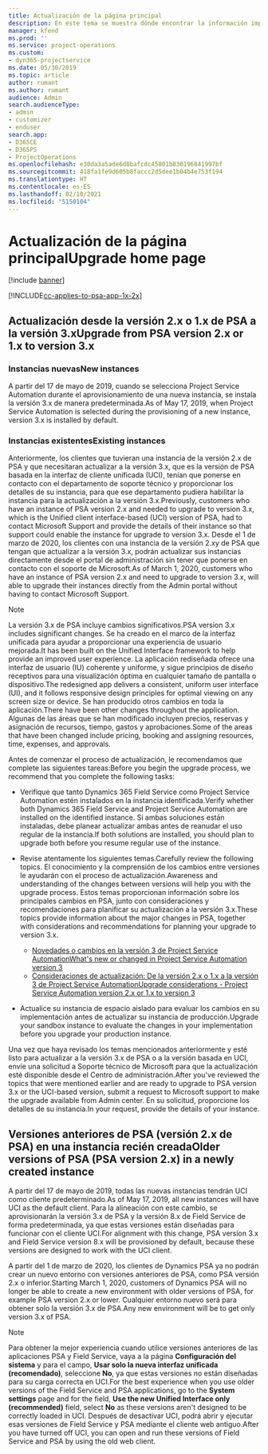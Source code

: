 ```yaml
---
title: Actualización de la página principal
description: En este tema se muestra dónde encontrar la información importante sobre las características nuevas y modificadas en Dynamics 365 Project Service Automation y el proceso para actualizar a la versión más reciente.
manager: kfend
ms.prod: ''
ms.service: project-operations
ms.custom:
- dyn365-projectservice
ms.date: 05/30/2019
ms.topic: article
author: rumant
ms.author: rumant
audience: Admin
search.audienceType:
- admin
- customizer
- enduser
search.app:
- D365CE
- D365PS
- ProjectOperations
ms.openlocfilehash: e30da3a5ade6d8bafcdc45801b830196841997bf
ms.sourcegitcommit: 418fa1fe9d605b8faccc2d5dee1b04b4e753f194
ms.translationtype: HT
ms.contentlocale: es-ES
ms.lasthandoff: 02/10/2021
ms.locfileid: "5150104"
---
```

# <a name="upgrade-home-page"></a><span data-ttu-id="f911e-103">Actualización de la página principal</span><span class="sxs-lookup"><span data-stu-id="f911e-103">Upgrade home page</span></span>

[!include [banner](../includes/psa-now-project-operations.md)]

[!INCLUDE[cc-applies-to-psa-app-1x-2x](../includes/cc-applies-to-psa-app-1x-2x.md)]

## <a name="upgrade-from-psa-version-2x-or-1x-to-version-3x"></a><span data-ttu-id="f911e-104">Actualización desde la versión 2.x o 1.x de PSA a la versión 3.x</span><span class="sxs-lookup"><span data-stu-id="f911e-104">Upgrade from PSA version 2.x or 1.x to version 3.x</span></span>

### <a name="new-instances"></a><span data-ttu-id="f911e-105">Instancias nuevas</span><span class="sxs-lookup"><span data-stu-id="f911e-105">New instances</span></span>

<span data-ttu-id="f911e-106">A partir del 17 de mayo de 2019, cuando se selecciona Project Service Automation durante el aprovisionamiento de una nueva instancia, se instala la versión 3.x de manera predeterminada.</span><span class="sxs-lookup"><span data-stu-id="f911e-106">As of May 17, 2019, when Project Service Automation is selected during the provisioning of a new instance, version 3.x is installed by default.</span></span>

### <a name="existing-instances"></a><span data-ttu-id="f911e-107">Instancias existentes</span><span class="sxs-lookup"><span data-stu-id="f911e-107">Existing instances</span></span>

<span data-ttu-id="f911e-108">Anteriormente, los clientes que tuvieran una instancia de la versión 2.x de PSA y que necesitaran actualizar a la versión 3.x, que es la versión de PSA basada en la interfaz de cliente unificada (UCI), tenían que ponerse en contacto con el departamento de soporte técnico y proporcionar los detalles de su instancia, para que ese departamento pudiera habilitar la instancia para la actualización a la versión 3.x.</span><span class="sxs-lookup"><span data-stu-id="f911e-108">Previously, customers who have an instance of PSA version 2.x and needed to upgrade to version 3.x, which is the Unified client interface-based (UCI) version of PSA, had to contact Microsoft Support and provide the details of their instance so that support could enable the instance for upgrade to version 3.x.</span></span> <span data-ttu-id="f911e-109">Desde el 1 de marzo de 2020, los clientes con una instancia de la versión 2.xy de PSA que tengan que actualizar a la versión 3.x, podrán actualizar sus instancias directamente desde el portal de administración sin tener que ponerse en contacto con el soporte de Microsoft.</span><span class="sxs-lookup"><span data-stu-id="f911e-109">As of March 1, 2020, customers who have an instance of PSA version 2.x and need to upgrade to version 3.x, will able to upgrade their instances directly from the Admin portal without having to contact Microsoft Support.</span></span>  

> [!NOTE]
> <span data-ttu-id="f911e-110">La versión 3.x de PSA incluye cambios significativos.</span><span class="sxs-lookup"><span data-stu-id="f911e-110">PSA version 3.x includes significant changes.</span></span> <span data-ttu-id="f911e-111">Se ha creado en el marco de la interfaz unificada para ayudar a proporcionar una experiencia de usuario mejorada.</span><span class="sxs-lookup"><span data-stu-id="f911e-111">It has been built on the Unified Interface framework to help provide an improved user experience.</span></span> <span data-ttu-id="f911e-112">La aplicación rediseñada ofrece una interfaz de usuario (IU) coherente y uniforme, y sigue principios de diseño receptivos para una visualización óptima en cualquier tamaño de pantalla o dispositivo.</span><span class="sxs-lookup"><span data-stu-id="f911e-112">The redesigned app delivers a consistent, uniform user interface (UI), and it follows responsive design principles for optimal viewing on any screen size or device.</span></span> <span data-ttu-id="f911e-113">Se han producido otros cambios en toda la aplicación.</span><span class="sxs-lookup"><span data-stu-id="f911e-113">There have been other changes throughout the application.</span></span> <span data-ttu-id="f911e-114">Algunas de las áreas que se han modificado incluyen precios, reservas y asignación de recursos, tiempo, gastos y aprobaciones.</span><span class="sxs-lookup"><span data-stu-id="f911e-114">Some of the areas that have been changed include pricing, booking and assigning resources, time, expenses, and approvals.</span></span>

<span data-ttu-id="f911e-115">Antes de comenzar el proceso de actualización, le recomendamos que complete las siguientes tareas:</span><span class="sxs-lookup"><span data-stu-id="f911e-115">Before you begin the upgrade process, we recommend that you complete the following tasks:</span></span>

- <span data-ttu-id="f911e-116">Verifique que tanto Dynamics 365 Field Service como Project Service Automation estén instalados en la instancia identificada.</span><span class="sxs-lookup"><span data-stu-id="f911e-116">Verify whether both Dynamics 365 Field Service and Project Service Automation are installed on the identified instance.</span></span> <span data-ttu-id="f911e-117">Si ambas soluciones están instaladas, debe planear actualizar ambas antes de reanudar el uso regular de la instancia.</span><span class="sxs-lookup"><span data-stu-id="f911e-117">If both solutions are installed, you should plan to upgrade both before you resume regular use of the instance.</span></span>
- <span data-ttu-id="f911e-118">Revise atentamente los siguientes temas.</span><span class="sxs-lookup"><span data-stu-id="f911e-118">Carefully review the following topics.</span></span> <span data-ttu-id="f911e-119">El conocimiento y la comprensión de los cambios entre versiones le ayudarán con el proceso de actualización.</span><span class="sxs-lookup"><span data-stu-id="f911e-119">Awareness and understanding of the changes between versions will help you with the upgrade process.</span></span> <span data-ttu-id="f911e-120">Estos temas proporcionan información sobre los principales cambios en PSA, junto con consideraciones y recomendaciones para planificar su actualización a la versión 3.x.</span><span class="sxs-lookup"><span data-stu-id="f911e-120">These topics provide information about the major changes in PSA, together with considerations and recommendations for planning your upgrade to version 3.x.</span></span>

    - [<span data-ttu-id="f911e-121">Novedades o cambios en la versión 3 de Project Service Automation</span><span class="sxs-lookup"><span data-stu-id="f911e-121">What's new or changed in Project Service Automation version 3</span></span>](whats-new-changed-v3.md)
    - [<span data-ttu-id="f911e-122">Consideraciones de actualización: De la versión 2.x o 1.x a la versión 3 de Project Service Automation</span><span class="sxs-lookup"><span data-stu-id="f911e-122">Upgrade considerations - Project Service Automation version 2.x or 1.x to version 3</span></span>](upgrade-v3.md)

- <span data-ttu-id="f911e-123">Actualice su instancia de espacio aislado para evaluar los cambios en su implementación antes de actualizar su instancia de producción.</span><span class="sxs-lookup"><span data-stu-id="f911e-123">Upgrade your sandbox instance to evaluate the changes in your implementation before you upgrade your production instance.</span></span>

<span data-ttu-id="f911e-124">Una vez que haya revisado los temas mencionados anteriormente y esté listo para actualizar a la versión 3.x de PSA o a la versión basada en UCI, envíe una solicitud a Soporte técnico de Microsoft para que la actualización esté disponible desde el Centro de administración.</span><span class="sxs-lookup"><span data-stu-id="f911e-124">After you've reviewed the topics that were mentioned earlier and are ready to upgrade to PSA version 3.x or the UCI-based version, submit a request to Microsoft support to make the upgrade available from Admin center.</span></span> <span data-ttu-id="f911e-125">En su solicitud, proporcione los detalles de su instancia.</span><span class="sxs-lookup"><span data-stu-id="f911e-125">In your request, provide the details of your instance.</span></span>

## <a name="older-versions-of-psa-psa-version-2x-in-a-newly-created-instance"></a><span data-ttu-id="f911e-126">Versiones anteriores de PSA (versión 2.x de PSA) en una instancia recién creada</span><span class="sxs-lookup"><span data-stu-id="f911e-126">Older versions of PSA (PSA version 2.x) in a newly created instance</span></span>

<span data-ttu-id="f911e-127">A partir del 17 de mayo de 2019, todas las nuevas instancias tendrán UCI como cliente predeterminado.</span><span class="sxs-lookup"><span data-stu-id="f911e-127">As of May 17, 2019, all new instances will have UCI as the default client.</span></span> <span data-ttu-id="f911e-128">Para la alineación con este cambio, se aprovisionarán la versión 3.x de PSA y la versión 8.x de Field Service de forma predeterminada, ya que estas versiones están diseñadas para funcionar con el cliente UCI.</span><span class="sxs-lookup"><span data-stu-id="f911e-128">For alignment with this change, PSA version 3.x and Field Service version 8.x will be provisioned by default, because these versions are designed to work with the UCI client.</span></span>

<span data-ttu-id="f911e-129">A partir del 1 de marzo de 2020, los clientes de Dynamics PSA ya no podrán crear un nuevo entorno con versiones anteriores de PSA, como PSA versión 2.x o inferior.</span><span class="sxs-lookup"><span data-stu-id="f911e-129">Starting March 1, 2020, customers of Dynamics PSA will no longer be able to create a new environment with older versions of PSA, for example PSA version 2.x or lower.</span></span> <span data-ttu-id="f911e-130">Cualquier entorno nuevo será para obtener solo la versión 3.x de PSA.</span><span class="sxs-lookup"><span data-stu-id="f911e-130">Any new environment will be to get only version 3.x of PSA.</span></span>

> [!NOTE]
> <span data-ttu-id="f911e-131">Para obtener la mejor experiencia cuando utilice versiones anteriores de las aplicaciones PSA y Field Service, vaya a la página **Configuración del sistema** y para el campo, **Usar solo la nueva interfaz unificada (recomendado)**, seleccione **No**, ya que estas versiones no están diseñadas para su carga correcta en UCI.</span><span class="sxs-lookup"><span data-stu-id="f911e-131">For the best experience when you use older versions of the Field Service and PSA applications, go to the **System settings** page and for the field, **Use the new Unified Interface only (recommended)** field, select **No** as these versions aren't designed to be correctly loaded in UCI.</span></span> <span data-ttu-id="f911e-132">Después de desactivar UCI, podrá abrir y ejecutar esas versiones de Field Service y PSA mediante el cliente web antiguo.</span><span class="sxs-lookup"><span data-stu-id="f911e-132">After you have turned off UCI, you can open and run these versions of Field Service and PSA by using the old web client.</span></span> 
